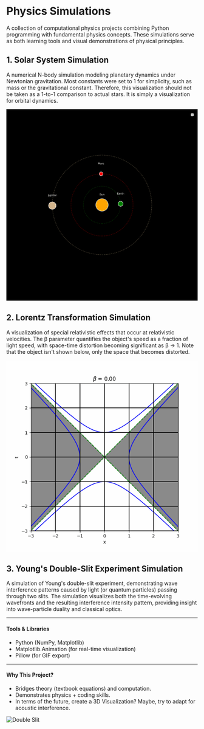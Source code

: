 
# Physics Simulations

A collection of computational physics projects combining Python programming with fundamental physics concepts. These simulations serve as both learning tools and visual demonstrations of physical principles.

## **1. Solar System Simulation**
A numerical N-body simulation modeling planetary dynamics under Newtonian gravitation. Most constants were set to 1 for simplicity, such as mass or the gravitational constant. Therefore, this visualization should not be taken as a 1-to-1 comparison to actual stars. It is simply a visualization for orbital dynamics.

![Solar System](SolarSystemAnimation.gif)

## **2. Lorentz Transformation Simulation**
A visualization of special relativistic effects that occur at relativistic velocities. The β parameter quantifies the object's speed as a fraction of light speed, with space-time distortion becoming significant as β → 1. Note that the object isn't shown below, only the space that becomes distorted. 

![lorentz transform](LorentzAnimation.gif)

## **3. Young's Double-Slit Experiment Simulation**
A simulation of Young's double-slit experiment, demonstrating wave interference patterns caused by light (or quantum particles) passing through two slits. The simulation visualizes both the time-evolving wavefronts and the resulting interference intensity pattern, providing insight into wave-particle duality and classical optics.

---

#### **Tools & Libraries**
- Python (NumPy, Matplotlib)
- Matplotlib.Animation (for real-time visualization)
- Pillow (for GIF export)

---

#### **Why This Project?**  
- Bridges theory (textbook equations) and computation.  
- Demonstrates physics + coding skills.  
- In terms of the future, create a 3D Visualization? Maybe, try to adapt for acoustic interference.

![Double Slit](double_slit.gif)
